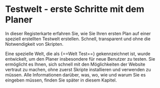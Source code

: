 # Testwelt - erste Schritte mit dem Planer

In dieser Registerkarte erfahren Sie, wie Sie Ihren ersten Plan auf einer speziell erstellten Testwelt erstellen. Schnell, transparent und ohne die Notwendigkeit von Skripten.

Eine spezielle Welt, die als {==Welt Test==} gekennzeichnet ist, wurde entwickelt, um den Planer insbesondere für neue Benutzer zu testen. Sie ermöglicht es Ihnen, sich schnell mit den Möglichkeiten der Website vertraut zu machen, ohne zuerst Skripte installieren und verwenden zu müssen. Alle Informationen darüber, was, wo, wie und warum Sie es eingeben müssen, finden Sie später in diesem Kapitel.
